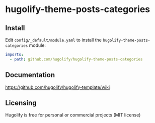 # hugolify-theme-posts-categories

## Install
Edit `config/_default/module.yaml` to install the `hugolify-theme-posts-categories` module:
```yml
imports:
  - path: github.com/hugolify/hugolify-theme-posts-categories
```

## Documentation
https://github.com/hugolify/hugolify-template/wiki

## Licensing
Hugolify is free for personal or commercial projects (MIT license)
